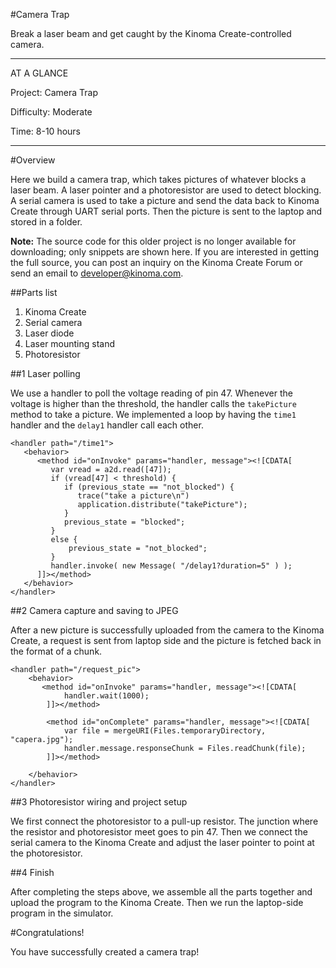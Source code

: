 <!-- Version: 160616a-CR / Primary author: ? / Last reviewed: Old project, no longer being reviewed
-->

#Camera Trap

Break a laser beam and get caught by the Kinoma Create-controlled camera.

---

AT A GLANCE

Project: Camera Trap

Difficulty: Moderate

Time: 8-10 hours

---

#Overview

Here we build a camera trap, which takes pictures of whatever blocks a laser beam. A laser pointer and a photoresistor are used to detect blocking. A serial camera is used to take a picture and send the data back to Kinoma Create through UART serial ports. Then the picture is sent to the laptop and stored in a folder.

<b>Note:</b> The source code for this older project is no longer available for downloading; only snippets are shown here. If you are interested in getting the full source, you can post an inquiry on the Kinoma Create Forum or send an email to developer@kinoma.com.


##Parts list

1. Kinoma Create
2. Serial camera
3. Laser diode
4. Laser mounting stand
5. Photoresistor

##1 Laser polling

We use a handler to poll the voltage reading of pin 47. Whenever the voltage is higher than the threshold, the handler calls the `takePicture` method to take a picture. We implemented a loop by having the `time1` handler and the `delay1` handler call each other.

```
<handler path="/time1">
   <behavior>
      <method id="onInvoke" params="handler, message"><![CDATA[
         var vread = a2d.read([47]);
         if (vread[47] < threshold) {
            if (previous_state == "not_blocked") {
               trace("take a picture\n")
               application.distribute("takePicture");
            }
            previous_state = "blocked";
         }
         else {
             previous_state = "not_blocked";
         }
         handler.invoke( new Message( "/delay1?duration=5" ) );
      ]]></method>
   </behavior>
</handler>
```

##2 Camera capture and saving to JPEG

After a new picture is successfully uploaded from the camera to the Kinoma Create, a request is sent from laptop side and the picture is fetched back in the format of a chunk.

```
<handler path="/request_pic">
    <behavior>
       <method id="onInvoke" params="handler, message"><![CDATA[
            handler.wait(1000);
        ]]></method>

        <method id="onComplete" params="handler, message"><![CDATA[
            var file = mergeURI(Files.temporaryDirectory, "capera.jpg");
            handler.message.responseChunk = Files.readChunk(file);
        ]]></method>

    </behavior>
</handler>
```

##3 Photoresistor wiring and project setup

We first connect the photoresistor to a pull-up resistor. The junction where the resistor and photoresistor meet goes to pin 47. Then we connect the serial camera to the Kinoma Create and adjust the laser pointer to point at the photoresistor.

##4 Finish

After completing the steps above, we assemble all the parts together and upload the program to the Kinoma Create. Then we run the laptop-side program in the simulator.

#Congratulations!

You have successfully created a camera trap!
